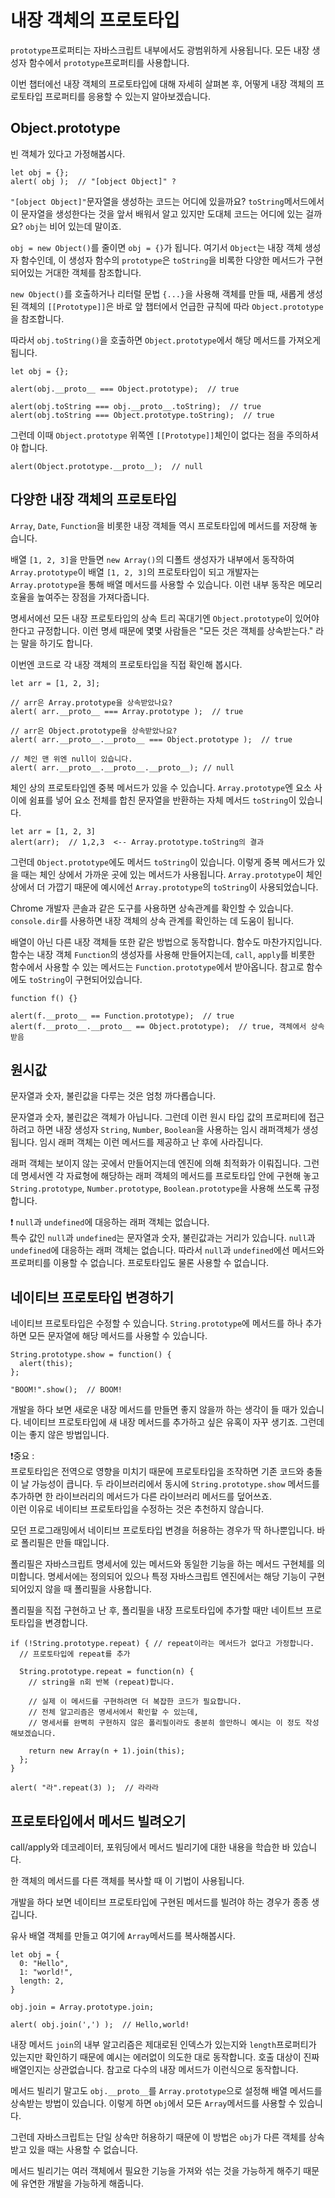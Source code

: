 # 내장 객체의 프로토타입

`prototype`프로퍼티는 자바스크립트 내부에서도 광범위하게 사용됩니다. 모든 내장 생성자 함수에서 `prototype`프로퍼티를 사용합니다.   
   
이번 챕터에선 내장 객체의 프로토타입에 대해 자세히 살펴본 후, 어떻게 내장 객체의 프로토타입 프로퍼티를 응용할 수 있는지 알아보겠습니다.



## Object.prototype

빈 객체가 있다고 가정해봅시다.
```
let obj = {};
alert( obj );  // "[object Object]" ?
```
`"[object Object]"`문자열을 생성하는 코드는 어디에 있을까요? `toString`메서드에서 이 문자열을 생성한다는 것을 앞서 배워서 알고 있지만 도대체 코드는 어디에 있는 걸까요? `obj`는 비어 있는데 말이죠.   
   
`obj = new Object()`를 줄이면 `obj = {}`가 됩니다. 여기서 `Object`는 내장 객체 생성자 함수인데, 이 생성자 함수의 `prototype`은 `toString`을 비록한 다양한 메서드가 구현되어있는 거대한 객체를 참조합니다.   
   
`new Object()`를 호출하거나 리터럴 문법 `{...}`을 사용해 객체를 만들 때, 새롭게 생성된 객체의 `[[Prototype]]`은 바로 앞 챕터에서 언급한 규칙에 따라 `Object.prototype`을 참조합니다.   
   
따라서 `obj.toString()`을 호출하면 `Object.prototype`에서 해당 메서드를 가져오게 됩니다.
```
let obj = {};

alert(obj.__proto__ === Object.prototype);  // true

alert(obj.toString === obj.__proto__.toString);  // true
alert(obj.toString === Object.prototype.toString);  // true
```
그런데 이때 `Object.prototype` 위쪽엔 `[[Prototype]]`체인이 없다는 점을 주의하셔야 합니다.
```
alert(Object.prototype.__proto__);  // null
```



## 다양한 내장 객체의 프로토타입

`Array`, `Date`, `Function`을 비롯한 내장 객체들 역시 프로토타입에 메서드를 저장해 놓습니다.   
   
배열 `[1, 2, 3]`을 만들면 `new Array()`의 디폴트 생성자가 내부에서 동작하여 `Array.prototype`이 배열 `[1, 2, 3]`의 프로토타입이 되고 개발자는 `Array.prototype`을 통해 배열 메서드를 사용할 수 있습니다. 이런 내부 동작은 메모리 호율을 높여주는 장점을 가져다줍니다.   
   
명세서에선 모든 내장 프로토타입의 상속 트리 꼭대기엔 `Object.prototype`이 있어야 한다고 규정합니다. 이런 명세 때문에 몇몇 사람들은 "모든 것은 객체를 상속받는다." 라는 말을 하기도 합니다.   
   
이번엔 코드로 각 내장 객체의 프로토타입을 직접 확인해 봅시다.
```
let arr = [1, 2, 3];

// arr은 Array.prototype을 상속받았나요?
alert( arr.__proto__ === Array.prototype );  // true

// arr은 Object.prototype을 상속받았나요?
alert( arr.__proto__.__proto__ === Object.prototype );  // true

// 체인 맨 위엔 null이 있습니다.
alert( arr.__proto__.__proto__.__proto__); // null
```
체인 상의 프로토타입엔 중복 메서드가 있을 수 있습니다. `Array.prototype`엔 요소 사이에 쉼표를 넣어 요소 전체를 합친 문자열을 반환하는 자체 메서드 `toString`이 있습니다.
```
let arr = [1, 2, 3]
alert(arr);  // 1,2,3  <-- Array.prototype.toString의 결과
```
그런데 `Object.prototype`에도 메서드 `toString`이 있습니다. 이렇게 중복 메서드가 있을 때는 체인 상에서 가까운 곳에 있는 메서드가 사용됩니다. `Array.prototype`이 체인 상에서 더 가깝기 때문에 예시에선 `Array.prototype`의 `toString`이 사용되었습니다.   
   
Chrome 개발자 콘솔과 같은 도구를 사용하면 상속관계를 확인할 수 있습니다. `console.dir`를 사용하면 내장 객체의 상속 관계를 확인하는 데 도움이 됩니다.   
   
배열이 아닌 다른 내장 객체들 또한 같은 방법으로 동작합니다. 함수도 마찬가지입니다. 함수는 내장 객체 `Function`의 생성자를 사용해 만들어지는데, `call`, `apply`를 비롯한 함수에서 사용할 수 있는 메서드는 `Function.prototype`에서 받아옵니다. 참고로 함수에도 `toString`이 구현되어있습니다.   
```
function f() {}

alert(f.__proto__ == Function.prototype);  // true
alert(f.__proto__.__proto__ == Object.prototype);  // true, 객체에서 상속받음
```



## 원시값

문자열과 숫자, 불린값을 다루는 것은 엄청 까다롭습니다.   
   
문자열과 숫자, 불린값은 객체가 아닙니다. 그런데 이런 원시 타입 값의 프로퍼티에 접근하려고 하면 내장 생성자 `String`, `Number`, `Boolean`을 사용하는 임시 래퍼객체가 생성됩니다. 임시 래퍼 객체는 이런 메서드를 제공하고 난 후에 사라집니다.   
   
래퍼 객체는 보이지 않는 곳에서 만들어지는데 엔진에 의해 최적화가 이뤄집니다. 그런데 명세서엔 각 자료형에 해당하는 래퍼 객체의 메서드를 프로토타입 안에 구현해 놓고 `String.prototype`, `Number.prototype`, `Boolean.prototype`을 사용해 쓰도록 규정합니다.   
   
❗ `null`과 `undefined`에 대응하는 래퍼 객체는 없습니다.   
특수 값인 `null`과 `undefined`는 문자열과 숫자, 불린값과는 거리가 있습니다. `null`과 `undefined`에 대응하는 래퍼 객체는 없습니다. 따라서 `null`과 `undefined`에선 메서드와 프로퍼티를 이용할 수 없습니다. 프로토타입도 물론 사용할 수 없습니다.



## 네이티브 프로토타입 변경하기

네이티브 프로토타입은 수정할 수 있습니다. `String.prototype`에 메서드를 하나 추가하면 모든 문자열에 해당 메서드를 사용할 수 있습니다.
```
String.prototype.show = function() {
  alert(this);
};

"BOOM!".show();  // BOOM!
```
개발을 하다 보면 새로운 내장 메서드를 만들면 좋지 않을까 하는 생각이 들 때가 있습니다. 네이티브 프로토타입에 새 내장 메서드를 추가하고 싶은 유혹이 자꾸 생기죠. 그런데 이는 좋지 않은 방법입니다.   
   
❗중요 :   
프로토타입은 전역으로 영향을 미치기 때문에 프로토타입을 조작하면 기존 코드와 충돌이 날 가능성이 큽니다. 두 라이브러리에서 동시에 `String.prototype.show` 메서드를 추가하면 한 라이브러리의 메서드가 다른 라이브러리 메서드를 덮어쓰죠.   
이런 이유로 네이티브 프로토타입을 수정하는 것은 추천하지 않습니다.   
   
모던 프로그래밍에서 네이티브 프로토타입 변경을 허용하는 경우가 딱 하나뿐입니다. 바로 폴리필은 만들 때입니다.   
   
폴리필은 자바스크립트 명세서에 있는 메서드와 동일한 기능을 하는 메서드 구현체를 의미합니다. 명세서에는 정의되어 있으나 특정 자바스크립트 엔진에서는 해당 기능이 구현되어있지 않을 때 폴리필을 사용합니다.   
   
폴리필을 직접 구현하고 난 후, 폴리필을 내장 프로토타입에 추가할 때만 네이트브 프로토타입을 변경합니다.
```
if (!String.prototype.repeat) { // repeat이라는 메서드가 없다고 가정합니다.
  // 프로토타입에 repeat를 추가

  String.prototype.repeat = function(n) {
    // string을 n회 반복 (repeat)합니다.

    // 실제 이 메서드를 구현하려면 더 복잡한 코드가 필요합니다.
    // 전체 알고리즘은 명세서에서 확인할 수 있는데,
    // 명세서를 완벽히 구현하지 않은 폴리필이라도 충분히 쓸만하니 예시는 이 정도 작성해보겠습니다.

    return new Array(n + 1).join(this);
  };
}

alert( "라".repeat(3) );  // 라라라
```



## 프로토타입에서 메서드 빌려오기

call/apply와 데코레이터, 포워딩에서 메서드 빌리기에 대한 내용을 학습한 바 있습니다.   
   
한 객체의 메서드를 다른 객체를 복사할 때 이 기법이 사용됩니다.   
   
개발을 하다 보면 네이티브 프로토타입에 구현된 메서드를 빌려야 하는 경우가 종종 생깁니다.   
   
유사 배열 객체를 만들고 여기에 `Array`메서드를 복사해봅시다.
```
let obj = {
  0: "Hello",
  1: "world!",
  length: 2,
}

obj.join = Array.prototype.join;

alert( obj.join(',') );  // Hello,world!
```
내장 메서드 `join`의 내부 알고리즘은 제대로된 인덱스가 있는지와 `length`프로퍼티가 있는지만 확인하기 때문에 예시는 에러없이 의도한 대로 동작합니다. 호출 대상이 진짜 배열인지는 상관없습니다. 참고로 다수의 내장 메서드가 이런식으로 동작합니다.   
   
메서드 빌리기 말고도 `obj.__proto__`를 `Array.prototype`으로 설정해 배열 메서드를 상속받는 방법이 있습니다. 이렇게 하면 `obj`에서 모든 `Array`메서드를 사용할 수 있습니다.   
   
그런데 자바스크립트는 단일 상속만 허용하기 때문에 이 방법은 `obj`가 다른 객체를 상속받고 있을 때는 사용할 수 없습니다.   
   
메서드 빌리기는 여러 객체에서 필요한 기능을 가져와 섞는 것을 가능하게 해주기 때문에 유연한 개발을 가능하게 해줍니다.



